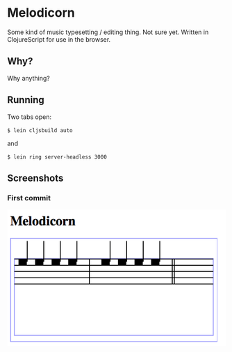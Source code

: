# Melodicorn

Some kind of music typesetting / editing thing. Not sure yet. Written in ClojureScript for use in the browser.

## Why?

Why anything?

## Running

Two tabs open:

    $ lein cljsbuild auto

and

    $ lein ring server-headless 3000


## Screenshots

### First commit

![Screenshot 1](https://raw.githubusercontent.com/afandian/melodicorn/master/docs/screenshots/26-05-2014/first.png)
